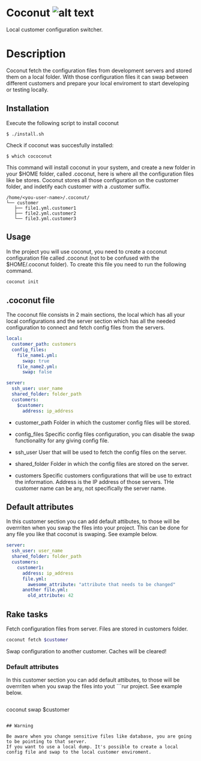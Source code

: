 [coconut_logo]: https://cloud.githubusercontent.com/assets/5973697/14249640/e8b278dc-fa37-11e5-9930-ee4e4e012918.png

# Coconut ![alt text][coconut_logo]
Local customer configuration switcher.

# Description
Coconut fetch the configuration files from development servers and stored them on a local folder. With those configuration files it can swap between different customers and prepare your local enviroment to start developing or testing locally.

## Installation
Execute the following script to install coconut

    $ ./install.sh

Check if coconut was succesfully installed:

    $ which cococonut

This command will install coconut in your system, and create a new folder in your $HOME folder, called .coconut, here is where all the configuration files like be stores. Coconut stores all those configuration on the customer folder, and indetify each customer with a .customer suffix.

```
/home/<you-user-name>/.coconut/
└── customer
   ├── file1.yml.customer1
   ├── file2.yml.customer2
   └── file3.yml.customer3

```

## Usage
In the project you will use coconut, you need to create a coconut configuration file called .coconut (not to be confused with the $HOME/.coconut folder). To create this file you need to run the following command.

```ruby
coconut init
```
## .coconut file

The coconut file consists in 2 main sections, the local which has all your local configurations and the server section which has all the needed configuration to connect and fetch config files from the servers.

```yaml
local:
  customer_path: customers
  config_files:
    file_name1.yml:
      swap: true
    file_name2.yml:
      swap: false

server:
  ssh_user: user_name
  shared_folder: folder_path
  customers:
    $customer:
      address: ip_address
```

- customer_path
Folder in which the customer config files will be stored.

- config_files
Specific config files configuration, you can disable the swap functionality for any giving config file.

- ssh_user
User that will be used to fetch the config files on the server.

- shared_folder
Folder in which the config files are stored on the server.

- customers
Specific customers configurations that will be use to extract the information. Address is the IP address of those servers.
THe customer name can be any, not specifically the server name.

## Default attributes
In this customer section you can add default attibutes, to those will be overrriten when you swap the files into your project. This can be done for any file you like that coconut is swaping. See example below.

```yaml
server:
  ssh_user: user_name
  shared_folder: folder_path
  customers:
    customer1:
      address: ip_address
      file.yml:
        awesome_attribute: "attribute that needs to be changed"
      another file.yml:
        old_attribute: 42
```
## Rake tasks

Fetch configuration files from server. Files are stored in customers folder.

```ruby
coconut fetch $customer
```

Swap configuration to another customer. Caches will be cleared!


### Default attributes
In this customer section you can add default attibutes, to those will be overrriten when you swap the files into yout ```rur project. See example below.

```yaml

```
coconut swap $customer
```

## Warning

Be aware when you change sensitive files like database, you are going to be pointing to that server.
If you want to use a local dump. It's possible to create a local config file and swap to the local customer enviroment.
